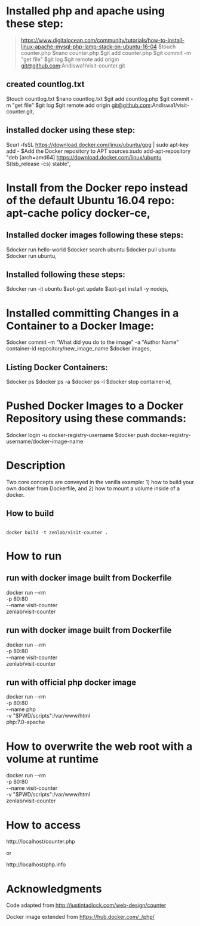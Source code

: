 # Installed php and apache using these step: 
 >https://www.digitalocean.com/community/tutorials/how-to-install-linux-apache-mysql-php-lamp-stack-on-ubuntu-16-04
  $touch counter.php
  $nano counter.php
  $git add counter.php
  $git commit -m "get file" 
  $git log
  $git remote add origin git@github.com:Andiswa1/visit-counter.git
  
 ## created countlog.txt
 
  $touch countlog.txt
  $nano countlog.txt
  $git add countlog.php
  $git commit -m "get file"
  $git log
  $git remote add origin git@github.com:Andiswa1/visit-counter.git,  
  
 ## installed docker using these step:
 
  $curl -fsSL https://download.docker.com/linux/ubuntu/gpg | sudo apt-key add -
  $Add the Docker repository to APT sources:sudo add-apt-repository "deb [arch=amd64] https://download.docker.com/linux/ubuntu $(lsb_release -cs) stable",

# Install from the Docker repo instead of the default Ubuntu 16.04 repo: apt-cache policy docker-ce,

## Installed docker images following these steps:

 $docker run hello-world
 $docker search ubuntu
 $docker pull ubuntu
 $docker run ubuntu,
 
## Installed following these steps:

 $docker run -it ubuntu
 $apt-get update
 $apt-get install -y nodejs,
 
# Installed committing Changes in a Container to a Docker Image:

 $docker commit -m "What did you do to the image" -a "Author Name" container-id repository/new_image_name
 $docker images,
 
## Listing Docker Containers:

 $docker ps
 $docker ps -a
 $docker ps -l
 $docker stop container-id,
 
# Pushed Docker Images to a Docker Repository using these commands:
 $docker login -u docker-registry-username
 $docker push docker-registry-username/docker-image-name
 
 # Description
 
 Two core concepts are conveyed in the vanilla example: 1) how to build your own docker from Dockerfile, and 2) how to mount a volume inside of a docker.
 
 ## How to build
 ```
 
docker build -t zenlab/visit-counter .
```

# How to run
## run with docker image built from Dockerfile

docker run --rm \
  -p 80:80 \
  --name visit-counter \
  zenlab/visit-counter
  
  ## run with docker image built from Dockerfile
  
  docker run --rm \
  -p 80:80 \
  --name visit-counter \
  zenlab/visit-counter
  
 ## run with official php docker image
  
docker run --rm \
  -p 80:80 \
  --name php \
  -v "$PWD/scripts":/var/www/html \
  php:7.0-apache
  
# How to overwrite the web root with a volume at runtime

docker run --rm \
  -p 80:80 \
  --name visit-counter \
  -v "$PWD/scripts":/var/www/html \
  zenlab/visit-counter
  
 # How to access
 
 http://localhost/counter.php
 
 or

 http://localhost/php.info
 
 # Acknowledgments
 
 Code adapted from http://justintadlock.com/web-design/counter
 
 Docker image extended from https://hub.docker.com/_/php/
 
